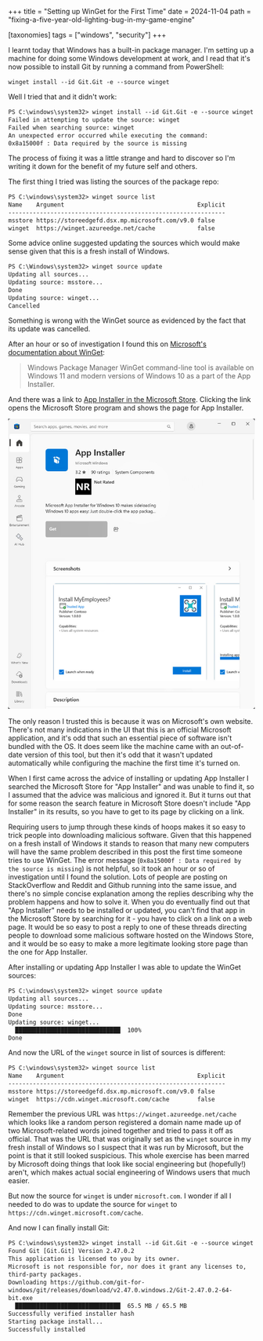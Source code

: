 +++
title = "Setting up WinGet for the First Time"
date = 2024-11-04
path = "fixing-a-five-year-old-lighting-bug-in-my-game-engine"

[taxonomies]
tags = ["windows", "security"]
+++

I learnt today that Windows has a built-in package manager. I'm setting up a
machine for doing some Windows development at work, and I read that it's now
possible to install Git by running a command from PowerShell:

```
winget install --id Git.Git -e --source winget
```

Well I tried that and it didn't work:
```
PS C:\windows\system32> winget install --id Git.Git -e --source winget
Failed in attempting to update the source: winget
Failed when searching source: winget
An unexpected error occurred while executing the command:
0x8a15000f : Data required by the source is missing
```

The process of fixing it was a little strange and hard to discover so I'm
writing it down for the benefit of my future self and others.

The first thing I tried was listing the sources of the package repo:
```
PS C:\windows\system32> winget source list
Name    Argument                                      Explicit
--------------------------------------------------------------
msstore https://storeedgefd.dsx.mp.microsoft.com/v9.0 false
winget  https://winget.azureedge.net/cache            false
```

Some advice online suggested updating the sources which would make sense given
that this is a fresh install of Windows.

```
PS C:\Windows\system32> winget source update
Updating all sources...
Updating source: msstore...
Done
Updating source: winget...
Cancelled
```

Something is wrong with the WinGet source as evidenced by the fact that its
update was cancelled.

After an hour or so of investigation I found this on  [Microsoft's documentation about
WinGet](https://learn.microsoft.com/en-us/windows/package-manager/winget/):
> Windows Package Manager WinGet command-line tool is available on Windows 11
> and modern versions of Windows 10 as a part of the App Installer.

And there was a link to [App Installer in the Microsoft
Store](https://www.microsoft.com/store/productId/9NBLGGH4NNS1?ocid=pdpshare).
Clicking the link opens the Microsoft Store program and shows the page for App
Installer.

![Microsoft Store page for "App Installer"](screenshot.jpg)

The only reason I trusted this is because it was on Microsoft's own website.
There's not many indications in the UI that this is an official Microsoft
application, and it's odd that such an essential piece of software isn't bundled
with the OS. It does seem like the machine came with an out-of-date version of
this tool, but then it's odd that it wasn't updated automatically while
configuring the machine the first time it's turned on.

When I first came across the advice of installing or updating App Installer I
searched the Microsoft Store for "App Installer" and was unable to find it, so I
assumed that the advice was malicious and ignored it. But it turns out that for
some reason the search feature in Microsoft Store doesn't include "App
Installer" in its results, so you have to get to its page by clicking on a link.

Requiring users to jump through these kinds of hoops makes it so easy to trick
people into downloading malicious software. Given that this happened on a fresh
install of Windows it stands to reason that many new computers will have the
same problem described in this post the first time someone tries to use WinGet.
The error message (`0x8a15000f : Data required by the source is missing`)
is not helpful, so it took an hour or so of investigation until I found the
solution. Lots of people are posting on StackOverflow and Reddit and Github
running into the same issue, and there's no simple concise explanation among the
replies describing why the problem happens and how to solve it. When you do
eventually find out that "App Installer" needs to be installed or updated, you
can't find that app in the Microsoft Store by searching for it - you have to
click on a link on a web page. It would be so easy to post a reply to one of
these threads directing people to download some malicious software hosted on the
Windows Store, and it would be so easy to make a more legitimate looking store
page than the one for App Installer.

After installing or updating App Installer I was able to update the WinGet sources:
```
PS C:\windows\system32> winget source update
Updating all sources...
Updating source: msstore...
Done
Updating source: winget...
  ██████████████████████████████  100%
Done
```

And now the URL of the `winget` source in list of sources is different:
```
PS C:\windows\system32> winget source list
Name    Argument                                      Explicit
--------------------------------------------------------------
msstore https://storeedgefd.dsx.mp.microsoft.com/v9.0 false
winget  https://cdn.winget.microsoft.com/cache        false
```

Remember the previous URL was `https://winget.azureedge.net/cache` which looks
like a random person registered a domain name made up of two
Microsoft-related words joined together and tried to pass it off as official.
That was the URL that was originally set as the `winget` source in my fresh
install of Windows so I suspect that it was run by Microsoft, but the point is
that it still looked suspicious. This whole exercise has been marred by Microsoft
doing things that look like social engineering but (hopefully!) aren't, which
makes actual social engineering of Windows users that much easier.

But now the source for `winget` is under `microsoft.com`. I wonder if all I
needed to do was to update the source for `winget` to
`https://cdn.winget.microsoft.com/cache`.

And now I can finally install Git:
```
PS C:\windows\system32> winget install --id Git.Git -e --source winget
Found Git [Git.Git] Version 2.47.0.2
This application is licensed to you by its owner.
Microsoft is not responsible for, nor does it grant any licenses to, third-party packages.
Downloading https://github.com/git-for-windows/git/releases/download/v2.47.0.windows.2/Git-2.47.0.2-64-bit.exe
  ██████████████████████████████  65.5 MB / 65.5 MB
Successfully verified installer hash
Starting package install...
Successfully installed
```
